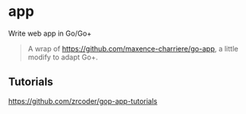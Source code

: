 # app
Write web app in Go/Go+

> A wrap of https://github.com/maxence-charriere/go-app, a little modify to adapt Go+.

## Tutorials

https://github.com/zrcoder/gop-app-tutorials